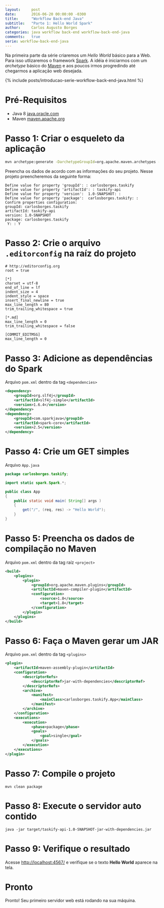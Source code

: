 ```yaml
---
layout:     post
date:       2016-06-20 00:00:00 -0300
title:      "Workflow Back-end Java"
subtitle:   "Parte 1: Hello World Spark"
author:     Carlos Augusto Borges
categories: java workflow back-end workflow-back-end-java
comments:   true
serie: workflow-back-end-java
---
```


Na primeira parte da série criaremos um *Hello World* básico para a Web. Para isso utlizaremos o framework [Spark][spark-java]. A idéia é iniciarmos com um *archetype* básico do [Maven][maven] e aos poucos irmos progredindo até chegarmos a aplicação web desejada.

{% include posts/introducao-serie-workflow-back-end-java.html %}

# Pré-Requisitos

* Java 8 [java.oracle.com][java]
* Maven [maven.apache.org][maven]

# Passo 1: Criar o esqueleto da aplicação

```bash
mvn archetype:generate -DarchetypeGroupId=org.apache.maven.archetypes -DarchetypeArtifactId=maven-archetype-quickstart
```

Preencha os dados de acordo com as informações do seu projeto. Nesse projeto preencheremos da seguinte forma:

```
Define value for property 'groupId': : carlosborges.taskify
Define value for property 'artifactId': : taskify-api    
Define value for property 'version':  1.0-SNAPSHOT: :
Define value for property 'package':  carlosborges.taskify: :
Confirm properties configuration:
groupId: carlosborges.taskify
artifactId: taskify-api
version: 1.0-SNAPSHOT
package: carlosborges.taskify
 Y: : Y
```

# Passo 2: Crie o arquivo `.editorconfig` na raíz do projeto

```
# http://editorconfig.org
root = true

[*]
charset = utf-8
end_of_line = lf
indent_size = 4
indent_style = space
insert_final_newline = true
max_line_length = 80
trim_trailing_whitespace = true

[*.md]
max_line_length = 0
trim_trailing_whitespace = false

[COMMIT_EDITMSG]
max_line_length = 0
```

# Passo 3: Adicione as dependências do Spark

Arquivo `pom.xml` dentro da tag `<dependencies>`

```xml
<dependency>
    <groupId>org.slf4j</groupId>
    <artifactId>slf4j-simple</artifactId>
    <version>1.6.4</version>
</dependency>
<dependency>
    <groupId>com.sparkjava</groupId>
    <artifactId>spark-core</artifactId>
    <version>2.5</version>
</dependency>
```

# Passo 4: Crie um GET simples

Arquivo `App.java`

```java
package carlosborges.taskify;

import static spark.Spark.*;

public class App
{
    public static void main( String[] args )
    {
        get("/", (req, res) -> "Hello World");
    }
}

```

# Passo 5: Preencha os dados de compilação no Maven

Arquivo `pom.xml` dentro da tag raíz `<project>`

```xml
<build>
    <plugins>
        <plugin>
            <groupId>org.apache.maven.plugins</groupId>
            <artifactId>maven-compiler-plugin</artifactId>
            <configuration>
                <source>1.8</source>
                <target>1.8</target>
            </configuration>
        </plugin>
    </plugins>
</build>
```

# Passo 6: Faça o Maven gerar um JAR

Arquivo `pom.xml` dentro da tag `<plugins>`

```xml
<plugin>
    <artifactId>maven-assembly-plugin</artifactId>
    <configuration>
        <descriptorRefs>
            <descriptorRef>jar-with-dependencies</descriptorRef>
        </descriptorRefs>
        <archive>
            <manifest>
                <mainClass>carlosborges.taskify.App</mainClass>
            </manifest>
        </archive>
    </configuration>
    <executions>
        <execution>
            <phase>package</phase>
            <goals>
                <goal>single</goal>
            </goals>
        </execution>
    </executions>
</plugin>
```

# Passo 7: Compile o projeto

```
mvn clean package
```

# Passo 8: Execute o servidor auto contido

```
java -jar target/taskify-api-1.0-SNAPSHOT-jar-with-dependencies.jar
```

# Passo 9: Verifique o resultado

Acesse [http://localhost:4567/][localhost] e verifique se o texto **Hello World** aparece na tela.

# Pronto

Pronto! Seu primeiro servidor web está rodando na sua máquina.


[java]:                 http://java.oracle.com
[maven]:                http://maven.apache.org/
[heroku-toolbelt]:      https://toolbelt.heroku.com/
[spark-java]:           http://sparkjava.com/  
[github]:               http://github.com/
[heroku]:               http://heroku.com/
[travisci]:             http://travis-ci.org/
[editorconfig]:         http://editorconfig.org/
[google]:               http://google.com/
[localhost]:            http://localhost:4567/
